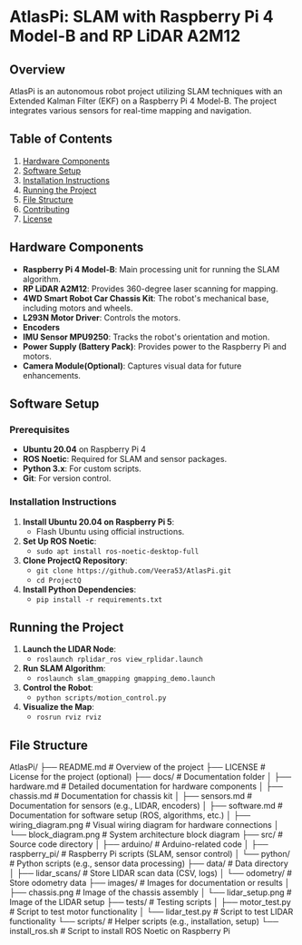 # AtlasPi: SLAM with Raspberry Pi 4 Model-B and RP LiDAR A2M12

## Overview
AtlasPi is an autonomous robot project utilizing SLAM techniques with an Extended Kalman Filter (EKF) on a Raspberry Pi 4 Model-B. The project integrates various sensors for real-time mapping and navigation.

## Table of Contents
1. [Hardware Components](#hardware-components)
2. [Software Setup](#software-setup)
3. [Installation Instructions](#installation-instructions)
4. [Running the Project](#running-the-project)
5. [File Structure](#file-structure)
6. [Contributing](#contributing)
7. [License](#license)

## Hardware Components
- **Raspberry Pi 4 Model-B**: Main processing unit for running the SLAM algorithm.
- **RP LiDAR A2M12**: Provides 360-degree laser scanning for mapping.
- **4WD Smart Robot Car Chassis Kit**: The robot's mechanical base, including motors and wheels.
- **L293N Motor Driver**: Controls the motors.
- **Encoders**
- **IMU Sensor MPU9250**: Tracks the robot's orientation and motion.
- **Power Supply (Battery Pack)**: Provides power to the Raspberry Pi and motors.
- **Camera Module(Optional)**: Captures visual data for future enhancements.

## Software Setup
### Prerequisites
- **Ubuntu 20.04** on Raspberry Pi 4
- **ROS Noetic**: Required for SLAM and sensor packages.
- **Python 3.x**: For custom scripts.
- **Git**: For version control.

### Installation Instructions
1. **Install Ubuntu 20.04 on Raspberry Pi 5**:
   - Flash Ubuntu using official instructions.
2. **Set Up ROS Noetic**:
   - `sudo apt install ros-noetic-desktop-full`
3. **Clone ProjectQ Repository**:
   - `git clone https://github.com/Veera53/AtlasPi.git`
   - `cd ProjectQ`
4. **Install Python Dependencies**:
   - `pip install -r requirements.txt`

## Running the Project
1. **Launch the LIDAR Node**:
   - `roslaunch rplidar_ros view_rplidar.launch`
2. **Run SLAM Algorithm**:
   - `roslaunch slam_gmapping gmapping_demo.launch`
3. **Control the Robot**:
   - `python scripts/motion_control.py`
4. **Visualize the Map**:
   - `rosrun rviz rviz`
## File Structure
AtlasPi/
├── README.md               # Overview of the project
├── LICENSE                 # License for the project (optional)
├── docs/                   # Documentation folder
│   ├── hardware.md         # Detailed documentation for hardware components
│   ├── chassis.md          # Documentation for chassis kit
│   ├── sensors.md          # Documentation for sensors (e.g., LIDAR, encoders)
│   ├── software.md         # Documentation for software setup (ROS, algorithms, etc.)
│   ├── wiring_diagram.png  # Visual wiring diagram for hardware connections
│   └── block_diagram.png   # System architecture block diagram
├── src/                    # Source code directory
│   ├── arduino/            # Arduino-related code
│   ├── raspberry_pi/       # Raspberry Pi scripts (SLAM, sensor control)
│   └── python/             # Python scripts (e.g., sensor data processing)
├── data/                   # Data directory
│   ├── lidar_scans/        # Store LIDAR scan data (CSV, logs)
│   └── odometry/           # Store odometry data
├── images/                 # Images for documentation or results
│   ├── chassis.png         # Image of the chassis assembly
│   └── lidar_setup.png     # Image of the LIDAR setup
├── tests/                  # Testing scripts
│   ├── motor_test.py       # Script to test motor functionality
│   └── lidar_test.py       # Script to test LIDAR functionality
└── scripts/                # Helper scripts (e.g., installation, setup)
    └── install_ros.sh      # Script to install ROS Noetic on Raspberry Pi
